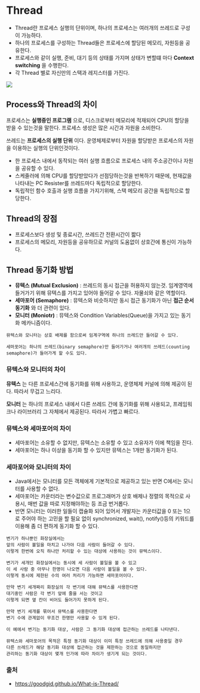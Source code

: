 # Thread

- Thread란 프로세스 실행의 단위이며, 하나의 프로세스는 여러개의 쓰레드로 구성이 가능하다.
- 하나의 프로세스를 구성하는 Thread들은 프로세스에 할당된 메모리, 자원등을 공유한다.
- 프로세스와 같이 실행, 준비, 대기 등의 상태를 가지며 상태가 변할떄 마다 __Context switching__ 을 수행한다.
- 각 Thread 별로 자신만의 스택과 레지스터를 가진다.  

<img src="https://goodgid.github.io/assets/img/os/what_is_thread_1.png"><br/>

## Process와 Thread의 차이

프로세스는 __실행중인 프로그램__ 으로, 디스크로부터 메모리에 적재되어 CPU의 할당을 받을 수 있는것을 말한다. 프로세스 생성은 많은 시간과 자원을 소비한다.  

쓰레드는 __프로세스의 실행 단위__ 이다. 운영체제로부터 자원을 할당받은 프로세스의 자원을 이용하는 실행의 단위인것이다. 
- 한 프로세스 내에서 동작되는 여러 실행 흐름으로 프로세스 내의 주소공간이나 자원을 공유할 수 있다.  
- 스케줄러에 의해 CPU를 할당받았다가 선점당하는것을 반복하기 때문에, 현재값을 나타내는 PC Resister를 쓰레드마다 독립적으로 할당한다. 
- 독립적인 함수 호출과 실행 흐름을 가지기위해, 스택 메모리 공간을 독립적으로 할당한다.  

## Thread의 장점

- 프로세스보다 생성 및 종료시간, 쓰레드간 전환시간이 짧다
- 프로세스의 메모리, 자원등을 공유하므로 커널의 도움없이 상호간에 통신이 가능하다.  

## Thread 동기화 방법

- __뮤텍스 (Mutual Exclusion)__ : 쓰레드의 동시 접근을 허용하지 않는것. 임계영역에 들거가기 위해 뮤텍스를 가지고 있어야 들어갈 수 있다. 자물쇠와 같은 역할이다.
- __세마포어 (Semaphore)__ : 뮤텍스와 비슷하지만 동시 접근 동기화가 아닌 __접근 순서 동기화__ 와 더 관련이 있다.
- __모니터 (Moniotr)__ : 뮤텍스와 Condition Variables(Queue)을 가지고 있는 동기화 메카니즘이다.  

```
뮤텍스와 모니터는 상호 배제를 함으로써 임계구역에 하나의 쓰레드만 들어갈 수 있다.  

세마포어는 하나의 쓰레드(binary semaphore)만 들어가거나 여러개의 쓰레드(counting semaphore)가 들어가게 할 수도 있다.
```

### 뮤텍스와 모니터의 차이

__뮤텍스__ 는 다른 프로세스간에 동기화를 위해 사용하고, 운영체제 커널에 의해 제공이 된다. 따라서 무겁고 느리다.  

__모니터__ 는 하나의 프로세스 내에서 다른 쓰레드 간에 동기화를 위해 사용되고, 프레임워크나 라이브러리 그 자체에서 제공된다. 따라서 가볍고 빠르다.  

### 뮤텍스와 세마포어의 차이

- 세마포어는 소유할 수 없지만, 뮤텍스는 소유할 수 있고 소유자가 이에 책임을 진다.
- 세마포어는 하나 이상을 동기화 할 수 있지만 뮤텍스는 1개만 동기화가 된다.  

### 세마포어와 모니터의 차이

- Java에서는 모니터를 모든 객체에게 기본적으로 제공하고 있는 반면 C에서는 모니터를 사용할 수 없다.
- 세마포어는 카운터라는 변수값으로 프로그래머가 상호 배제나 정렬의 목적으로 사용시, 매번 값을 따로 지정해야하는 등 조금 번거롭다.
- 반면 모니터는 이러한 일들이 캡슐화 되어 있어서 개발자는 카운터값을 0 또는 1으로 주어야 하는 고민을 할 필요 없이 synchronized, wait(), notify()등의 키워드를 이용해 좀 더 편하게 동기화 할 수 있다.  

```
변기가 하나뿐인 화장실에서는  
앞의 사람이 볼일을 마치고 나가야 다음 사람이 들어갈 수 있다.  
이렇게 한번에 오직 하나만 처리할 수 있는 대상에 사용하는 것이 뮤텍스이다.   
  
변기가 세개인 화장실에서는 동시에 세 사람이 볼일을 볼 수 있고 
이 세 사람 중 아무나 한명이 나오면 다음 사람이 볼일을 볼 수 있다. 
이렇게 동시에 제한된 수의 여러 처리가 가능하면 세마포어이다. 

만약 변기 세개짜리 화장실의 각 변기에 대해 뮤텍스를 사용한다면 
대기중인 사람은 각 변기 앞에 줄을 서는 것이고 
이렇게 되면 옆 칸이 비어도 들어가지 못하게 된다. 

만약 변기 세개를 묶어서 뮤텍스를 사용한다면 
변기 수에 관계없이 무조건 한명만 사용할 수 있게 된다. 

이 예에서 변기는 동기화 대상, 사람은 그 동기화 대상에 접근하는 쓰레드를 나타낸다. 

뮤텍스와 세마포어의 목적은 특정 동기화 대상이 이미 특정 쓰레드에 의해 사용중일 경우 
다른 쓰레드가 해당 동기화 대상에 접근하는 것을 제한하는 것으로 동일하지만 
관리하는 동기화 대상이 몇개 인가에 따라 차이가 생기게 되는 것이다.
```



### 출처
- https://goodgid.github.io/What-is-Thread/